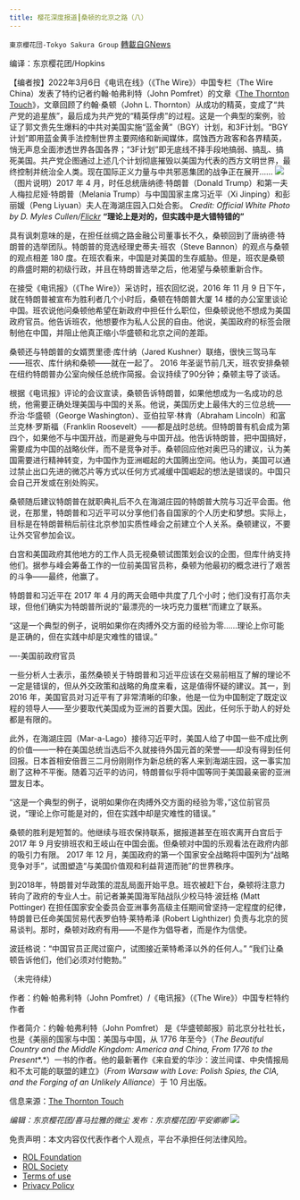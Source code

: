 ```yaml
---
title: 樱花深度报道┃桑顿的北京之路（八）
---
```

`東京櫻花団-Tokyo Sakura Group` [轉載自GNews](https://gnews.org/zh-hans/2171679/)

编译：东京樱花团/Hopkins

【编者按】2022年3月6日《电讯在线》（《The Wire》）中国专栏（The Wire China）发表了特约记者约翰·帕弗利特（John Pomfret）的文章《[The Thornton Touch](https://www.thewirechina.com/2022/03/06/the-thornton-touch/)》，文章回顾了约翰·桑顿（John L. Thornton）从成功的精英，变成了“共产党的追星族”，最后成为共产党的“精英俘虏”的过程。这是一个典型的案例，验证了郭文贵先生爆料的中共对美国实施“蓝金黄”（BGY）计划，和3F计划。“BGY计划”即用蓝金黄手法控制世界主要⽹络和新闻媒体，腐蚀西方政客和各界精英，悄无声息全面渗透世界各国各界；“3F计划”即无底线不择手段地搞弱、搞乱、搞死美国。共产党企图通过上述几个计划彻底摧毁以美国为代表的西方文明世界，最终控制并统治全⼈类。现在国际正义力量与中共邪恶集团的战争正在展开……
![](https://assets.gnews.org/wp-content/uploads/2022/03/image-1737.png)（图片说明）2017 年 4 月，时任总统唐纳德·特朗普（Donald Trump）和第一夫人梅拉尼娅·特朗普（Melania Trump）与中国国家主席习近平（Xi Jinping）和彭丽媛（Peng Liyuan）夫人在海湖庄园入口处合影。 *Credit: Official White Photo by D. Myles Cullen/*[*Flickr*](https://www.flickr.com/photos/whitehouse45/34617658012/in/photostream/)
**“理论上是对的，但实践中是大错特错的”**

具有讽刺意味的是，在担任丝绸之路金融公司董事长不久，桑顿回到了唐纳德·特朗普的选举团队。特朗普的竞选经理史蒂夫·班农（Steve Bannon）的观点与桑顿的观点相差 180 度。在班农看来，中国是对美国的生存威胁。但是，班农是桑顿的鼎盛时期的初级行政，并且在特朗普选举之后，他渴望与桑顿重新合作。

在接受《电讯报》（《The Wire》）采访时，班农回忆说，2016 年 11 月 9 日下午，就在特朗普被宣布为胜利者几个小时后，桑顿在特朗普大厦 14 楼的办公室里谈论中国。班农说他问桑顿他希望在新政府中担任什么职位，但桑顿说他不想成为美国政府官员。他告诉班农，他想要作为私人公民的自由。他说，美国政府的标签会限制他在中国，并阻止他真正缩小华盛顿和北京之间的差距。

桑顿还与特朗普的女婿贾里德·库什纳（Jared Kushner）联络，很快三驾马车——班农、库什纳和桑顿——就在一起了。 2016 年圣诞节前几天，班农安排桑顿在纽约特朗普办公室向候任总统作简报。会议持续了90分钟；桑顿主导了谈话。

根据《电讯报》评论的会议宣读，桑顿告诉特朗普，如果他想成为一名成功的总统，他需要正确处理美国与中国的关系。他说，美国历史上最伟大的三位总统——乔治·华盛顿（George Washington）、亚伯拉罕·林肯（Abraham Lincoln）和富兰克林·罗斯福（Franklin Roosevelt）——都是战时总统。但特朗普有机会成为第四个，如果他不与中国开战，而是避免与中国开战。他告诉特朗普，把中国搞好，需要成为中国的战略伙伴，而不是竞争对手。桑顿回应他对奥巴马的建议，认为美国需要进行精神转变，为中国作为亚洲崛起的大国腾出空间。他认为，美国可以通过禁止出口先进的微芯片等方式以任何方式减缓中国崛起的想法是错误的。中国只会自己开发或在别处购买。

桑顿随后建议特朗普在就职典礼后不久在海湖庄园的特朗普大院与习近平会面。他说，在那里，特朗普和习近平可以分享他们各自国家的个人历史和梦想。实际上，目标是在特朗普稍后前往北京参加实质性峰会之前建立个人关系。桑顿建议，不要让外交官参加会议。

白宫和美国政府其他地方的工作人员无视桑顿试图策划会议的企图，但库什纳支持他们。据参与峰会筹备工作的一位前美国官员称，桑顿为他最初的概念进行了艰苦的斗争——最终，他赢了。

特朗普和习近平在 2017 年 4 月的两天会晤中共度了几个小时；他们没有打高尔夫球，但他们确实为特朗普所说的“最漂亮的一块巧克力蛋糕”而建立了联系。

“这是一个典型的例子，说明如果你在肉搏外交方面的经验为零……理论上你可能是正确的，但在实践中却是灾难性的错误。”

—-美国前政府官员

一些分析人士表示，虽然桑顿关于特朗普和习近平应该在交易前相互了解的理论不一定是错误的，但从外交政策和战略的角度来看，这是值得怀疑的建议。其一，到 2016 年，美国官员对习近平有了非常清晰的印象，他是一位为中国制定了既定议程的领导人——至少要取代美国成为亚洲的首要大国。因此，任何乐于助人的好处都是有限的。

此外，在海湖庄园（Mar-a-Lago）接待习近平时，美国人给了中国一些不成比例的价值——一种在美国总统当选后不久就接待外国元首的荣誉——却没有得到任何回报。日本首相安倍晋三二月份刚刚作为新总统的客人来到海湖庄园，这一事实加剧了这种不平衡。随着习近平的访问，特朗普似乎将中国等同于美国最亲密的亚洲盟友日本。

“这是一个典型的例子，说明如果你在肉搏外交方面的经验为零，”这位前官员说，“理论上你可能是对的，但在实践中却是灾难性的错误。”

桑顿的胜利是短暂的。他继续与班农保持联系，据报道甚至在班农离开白宫后于 2017 年 9 月安排班农和王岐山在中国会面。但桑顿对中国的乐观看法在政府内部的吸引力有限。 2017 年 12 月，美国政府的第一个国家安全战略将中国列为“战略竞争对手”，试图塑造“与美国价值观和利益背道而驰”的世界秩序。

到2018年，特朗普对华政策的混乱局面开始平息。班农被赶下台，桑顿将注意力转向了政府的专业人士。前记者兼美国海军陆战队少校马特·波廷格 (Matt Pottinger) 在担任国家安全委员会亚洲事务高级主任期间曾坚持一定程度的纪律，特朗普已任命美国贸易代表罗伯特·莱特希泽 (Robert Lighthizer) 负责与北京的贸易谈判。那时，桑顿对政府有用——不是作为倡导者，而是作为信使。

波廷格说：“中国官员正爬过窗户，试图接近莱特希泽以外的任何人。” “我们让桑顿告诉他们，他们必须对付鲍勃。”

（未完待续）

作者：约翰·帕弗利特（John Pomfret）/《电讯报》（《The Wire》）中国专栏特约作者

作者简介：约翰·帕弗利特（John Pomfret） 是《华盛顿邮报》前北京分社社长，也是《美丽的国家与中国：美国与中国，从 1776 年至今》（*The Beautiful Country and the Middle Kingdom: America and China, From 1776 to the Present**.*）一书的作者。他的最新著作《来自爱的华沙：波兰间谍、中央情报局和不太可能的联盟的建立》（*From Warsaw with Love: Polish Spies, the CIA, and the Forging of an Unlikely Alliance*）于 10 月出版。

信息来源：[The Thornton Touch](https://www.thewirechina.com/2022/03/06/the-thornton-touch/)

*编辑：东京樱花团/喜马拉雅的微尘
发布：东京樱花团/平安卿卿*
![](https://assets.gnews.org/wp-content/uploads/2022/03/%E4%BA%8C%E7%BB%B4%E7%A0%81-3.jpg)
 

免责声明：本文内容仅代表作者个人观点，平台不承担任何法律风险。

- [ROL Foundation](https://rolfoundation.org/)
- [ROL Society](https://rolsociety.org/)
- [Terms of use](https://gnews.org/terms-of-use-3/)
- [Privacy Policy](https://gnews.org/privacy-policy/)

